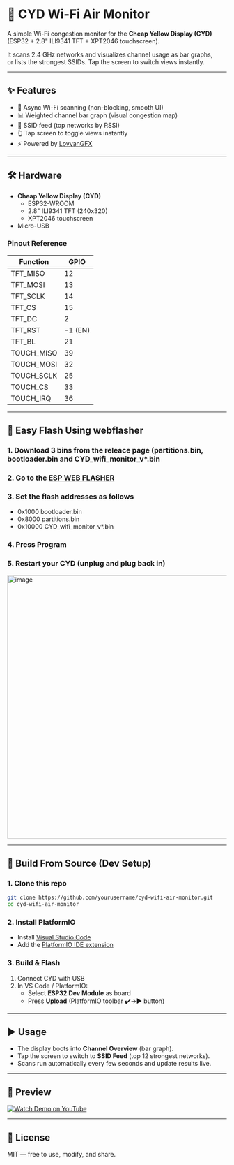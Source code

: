 # 📡 CYD Wi-Fi Air Monitor

A simple Wi-Fi congestion monitor for the **Cheap Yellow Display (CYD)**  
(ESP32 + 2.8" ILI9341 TFT + XPT2046 touchscreen).  
 
It scans 2.4 GHz networks and visualizes channel usage as bar graphs,  
or lists the strongest SSIDs. Tap the screen to switch views instantly.  

---

## ✨ Features
- 📶 Async Wi-Fi scanning (non-blocking, smooth UI)  
- 📊 Weighted channel bar graph (visual congestion map)  
- 📜 SSID feed (top networks by RSSI)  
- 👆 Tap screen to toggle views instantly  
- ⚡ Powered by [LovyanGFX](https://github.com/lovyan03/LovyanGFX)  

---

## 🛠 Hardware
- **Cheap Yellow Display (CYD)**  
  - ESP32-WROOM  
  - 2.8" ILI9341 TFT (240x320)  
  - XPT2046 touchscreen
- Micro-USB 

### Pinout Reference
| Function     | GPIO |
|--------------|------|
| TFT_MISO     | 12   |
| TFT_MOSI     | 13   |
| TFT_SCLK     | 14   |
| TFT_CS       | 15   |
| TFT_DC       | 2    |
| TFT_RST      | -1 (EN) |
| TFT_BL       | 21   |
| TOUCH_MISO   | 39   |
| TOUCH_MOSI   | 32   |
| TOUCH_SCLK   | 25   |
| TOUCH_CS     | 33   |
| TOUCH_IRQ    | 36   |

---

## 🔧 Easy Flash Using webflasher

### 1. Download 3 bins from the releace page (partitions.bin, bootloader.bin and CYD_wifi_monitor_v*.bin

### 2. Go to the [ESP WEB FLASHER](https://espressif.github.io/esptool-js/)

### 3. Set the flash addresses as follows
- 0x1000 bootloader.bin
- 0x8000 partitions.bin
- 0x10000 CYD_wifi_monitor_v*.bin

### 4. Press Program

### 5. Restart your CYD (unplug and plug back in)

<img width="1051" height="604" alt="image" src="https://github.com/user-attachments/assets/146786dc-f1d2-4ec4-854b-f773a98f43e6" />


---

## 🔧 Build From Source (Dev Setup)

### 1. Clone this repo
```bash
git clone https://github.com/yourusername/cyd-wifi-air-monitor.git
cd cyd-wifi-air-monitor
```
### 2. Install PlatformIO
- Install [Visual Studio Code](https://code.visualstudio.com/)  
- Add the [PlatformIO IDE extension](https://platformio.org/install/ide?install=vscode)  

### 3. Build & Flash
1. Connect CYD with USB  
2. In VS Code / PlatformIO:  
   - Select **ESP32 Dev Module** as board  
   - Press **Upload** (PlatformIO toolbar ✔️→▶️ button)  

---

## ▶️ Usage
- The display boots into **Channel Overview** (bar graph).  
- Tap the screen to switch to **SSID Feed** (top 12 strongest networks).  
- Scans run automatically every few seconds and update results live.  

---

## 📸 Preview
[![Watch Demo on YouTube](https://img.youtube.com/vi/jSBA8VyDLIY/0.jpg)](https://youtube.com/shorts/jSBA8VyDLIY)
 

---

## 📜 License
MIT — free to use, modify, and share.
